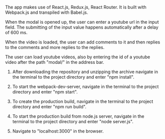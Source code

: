 The app makes use of React.js, Redux.js, React Router. It is built with Webpack.js and transpiled with Babel.js.

When the modal is opened up, the user can enter a youtube url in the input field. The submitting of the input value happens automatically after a delay of 600 ms.

When the video is loaded, the user can add comments to it and then replies to the comments
and more replies to the replies.

The user can load youtube videos, also by entering the id of a youtube video after the path "modal/" in the address bar.


1. After downloading the repository and unzipping the archive navigate in the terminal to the project directory and enter "npm install".

2. To start the webpack-dev-server, navigate in the terminal to the project directory and enter "npm start".

3. To create the production build, navigate in the terminal to the project directory and enter "npm run build".

4. To start the production build from node.js server, navigate in the terminal to the project directory and enter "node server.js".

5. Navigate to "localhost:3000" in the browser.
